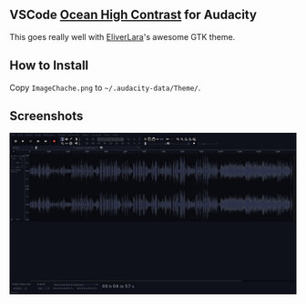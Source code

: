 ## VSCode [Ocean High Contrast](https://github.com/material-theme/vsc-material-theme) for Audacity
This goes really well with [EliverLara](https://www.gnome-look.org/s/Gnome/p/1280977)'s awesome GTK theme.

## How to Install
Copy `ImageChache.png` to `~/.audacity-data/Theme/`.

## Screenshots
![screenshot](/screenshot.jpg)
